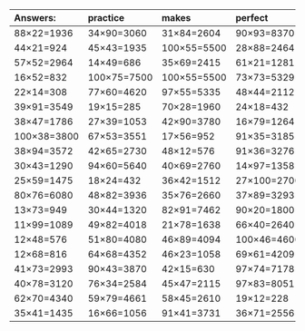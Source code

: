 | Answers: | practice | makes | perfect | ! |
| :--- | :--- | :--- | :--- | :--- |
| 88×22=1936 | 34×90=3060 | 31×84=2604 | 90×93=8370 | 93×25=2325 | 
| 44×21=924 | 45×43=1935 | 100×55=5500 | 28×88=2464 | 31×84=2604 | 
| 57×52=2964 | 14×49=686 | 35×69=2415 | 61×21=1281 | 82×25=2050 | 
| 16×52=832 | 100×75=7500 | 100×55=5500 | 73×73=5329 | 87×36=3132 | 
| 22×14=308 | 77×60=4620 | 97×55=5335 | 48×44=2112 | 80×44=3520 | 
| 39×91=3549 | 19×15=285 | 70×28=1960 | 24×18=432 | 88×52=4576 | 
| 38×47=1786 | 27×39=1053 | 42×90=3780 | 16×79=1264 | 89×89=7921 | 
| 100×38=3800 | 67×53=3551 | 17×56=952 | 91×35=3185 | 11×64=704 | 
| 38×94=3572 | 42×65=2730 | 48×12=576 | 91×36=3276 | 30×26=780 | 
| 30×43=1290 | 94×60=5640 | 40×69=2760 | 14×97=1358 | 77×20=1540 | 
| 25×59=1475 | 18×24=432 | 36×42=1512 | 27×100=2700 | 39×24=936 | 
| 80×76=6080 | 48×82=3936 | 35×76=2660 | 37×89=3293 | 31×48=1488 | 
| 13×73=949 | 30×44=1320 | 82×91=7462 | 90×20=1800 | 57×27=1539 | 
| 11×99=1089 | 49×82=4018 | 21×78=1638 | 66×40=2640 | 80×98=7840 | 
| 12×48=576 | 51×80=4080 | 46×89=4094 | 100×46=4600 | 98×49=4802 | 
| 12×68=816 | 64×68=4352 | 46×23=1058 | 69×61=4209 | 25×18=450 | 
| 41×73=2993 | 90×43=3870 | 42×15=630 | 97×74=7178 | 37×18=666 | 
| 40×78=3120 | 76×34=2584 | 45×47=2115 | 97×83=8051 | 91×34=3094 | 
| 62×70=4340 | 59×79=4661 | 58×45=2610 | 19×12=228 | 87×46=4002 | 
| 35×41=1435 | 16×66=1056 | 91×41=3731 | 36×71=2556 | 60×14=840 | 
